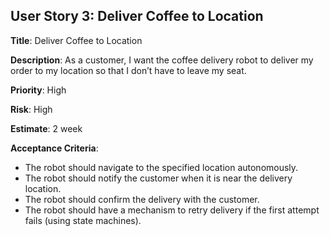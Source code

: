 ## User Story 3: Deliver Coffee to Location

**Title**: Deliver Coffee to Location

**Description**: As a customer, I want the coffee delivery robot to deliver my order to my location so that I don’t have to leave my seat.

**Priority**: High

**Risk**: High

**Estimate**: 2 week

**Acceptance Criteria**:
- The robot should navigate to the specified location autonomously.
- The robot should notify the customer when it is near the delivery location.
- The robot should confirm the delivery with the customer.
- The robot should have a mechanism to retry delivery if the first attempt fails (using state machines).
